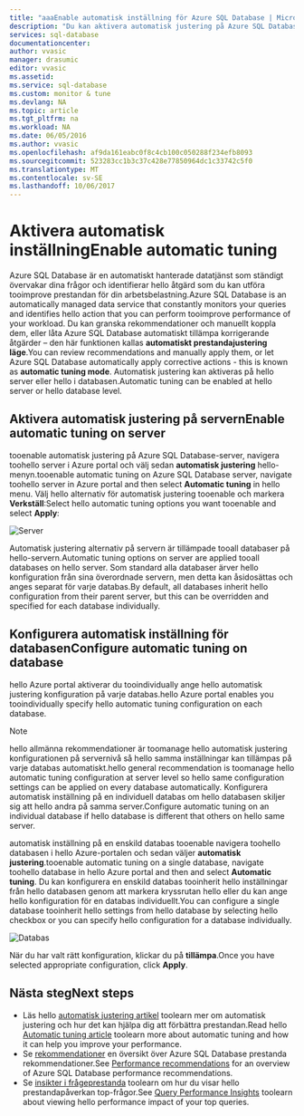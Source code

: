 ```yaml
---
title: "aaaEnable automatisk inställning för Azure SQL Database | Microsoft Docs"
description: "Du kan aktivera automatisk justering på Azure SQL Database enkelt."
services: sql-database
documentationcenter: 
author: vvasic
manager: drasumic
editor: vvasic
ms.assetid: 
ms.service: sql-database
ms.custom: monitor & tune
ms.devlang: NA
ms.topic: article
ms.tgt_pltfrm: na
ms.workload: NA
ms.date: 06/05/2016
ms.author: vvasic
ms.openlocfilehash: af9da161eabc0f8c4cb100c050288f234efb8093
ms.sourcegitcommit: 523283cc1b3c37c428e77850964dc1c33742c5f0
ms.translationtype: MT
ms.contentlocale: sv-SE
ms.lasthandoff: 10/06/2017
---
```

# <a name="enable-automatic-tuning"></a><span data-ttu-id="fcf36-103">Aktivera automatisk inställning</span><span class="sxs-lookup"><span data-stu-id="fcf36-103">Enable automatic tuning</span></span>

<span data-ttu-id="fcf36-104">Azure SQL Database är en automatiskt hanterade datatjänst som ständigt övervakar dina frågor och identifierar hello åtgärd som du kan utföra tooimprove prestandan för din arbetsbelastning.</span><span class="sxs-lookup"><span data-stu-id="fcf36-104">Azure SQL Database is an automatically managed data service that constantly monitors your queries and identifies hello action that you can perform tooimprove performance of your workload.</span></span> <span data-ttu-id="fcf36-105">Du kan granska rekommendationer och manuellt koppla dem, eller låta Azure SQL Database automatiskt tillämpa korrigerande åtgärder – den här funktionen kallas **automatiskt prestandajustering läge**.</span><span class="sxs-lookup"><span data-stu-id="fcf36-105">You can review recommendations and manually apply them, or let Azure SQL Database automatically apply corrective actions - this is known as **automatic tuning mode**.</span></span> <span data-ttu-id="fcf36-106">Automatisk justering kan aktiveras på hello server eller hello i databasen.</span><span class="sxs-lookup"><span data-stu-id="fcf36-106">Automatic tuning can be enabled at hello server or hello database level.</span></span>

## <a name="enable-automatic-tuning-on-server"></a><span data-ttu-id="fcf36-107">Aktivera automatisk justering på servern</span><span class="sxs-lookup"><span data-stu-id="fcf36-107">Enable automatic tuning on server</span></span>

<span data-ttu-id="fcf36-108">tooenable automatisk justering på Azure SQL Database-server, navigera toohello server i Azure portal och välj sedan **automatisk justering** hello-menyn.</span><span class="sxs-lookup"><span data-stu-id="fcf36-108">tooenable automatic tuning on Azure SQL Database server, navigate toohello server in Azure portal and then select **Automatic tuning** in hello menu.</span></span> <span data-ttu-id="fcf36-109">Välj hello alternativ för automatisk justering tooenable och markera **Verkställ**:</span><span class="sxs-lookup"><span data-stu-id="fcf36-109">Select hello automatic tuning options you want tooenable and select **Apply**:</span></span>

![Server](./media/sql-database-automatic-tuning-enable/server.png)

<span data-ttu-id="fcf36-111">Automatisk justering alternativ på servern är tillämpade tooall databaser på hello-servern.</span><span class="sxs-lookup"><span data-stu-id="fcf36-111">Automatic tuning options on server are applied tooall databases on hello server.</span></span> <span data-ttu-id="fcf36-112">Som standard alla databaser ärver hello konfiguration från sina överordnade servern, men detta kan åsidosättas och anges separat för varje databas.</span><span class="sxs-lookup"><span data-stu-id="fcf36-112">By default, all databases inherit hello configuration from their parent server, but this can be overridden and specified for each database individually.</span></span>

## <a name="configure-automatic-tuning-on-database"></a><span data-ttu-id="fcf36-113">Konfigurera automatisk inställning för databasen</span><span class="sxs-lookup"><span data-stu-id="fcf36-113">Configure automatic tuning on database</span></span>

<span data-ttu-id="fcf36-114">hello Azure portal aktiverar du tooindividually ange hello automatisk justering konfiguration på varje databas.</span><span class="sxs-lookup"><span data-stu-id="fcf36-114">hello Azure portal enables you tooindividually specify hello automatic tuning configuration on each database.</span></span>

> [!NOTE]
> <span data-ttu-id="fcf36-115">hello allmänna rekommendationer är toomanage hello automatisk justering konfigurationen på servernivå så hello samma inställningar kan tillämpas på varje databas automatiskt.</span><span class="sxs-lookup"><span data-stu-id="fcf36-115">hello general recommendation is toomanage hello automatic tuning configuration at server level so hello same configuration settings can be applied on every database automatically.</span></span> <span data-ttu-id="fcf36-116">Konfigurera automatisk inställning på en individuell databas om hello databasen skiljer sig att hello andra på samma server.</span><span class="sxs-lookup"><span data-stu-id="fcf36-116">Configure automatic tuning on an individual database if hello database is different that others on hello same server.</span></span>
>

<span data-ttu-id="fcf36-117">automatisk inställning på en enskild databas tooenable navigera toohello databasen i hello Azure-portalen och sedan väljer **automatisk justering**.</span><span class="sxs-lookup"><span data-stu-id="fcf36-117">tooenable automatic tuning on a single database, navigate toohello database in hello Azure portal and then and select **Automatic tuning**.</span></span> <span data-ttu-id="fcf36-118">Du kan konfigurera en enskild databas tooinherit hello inställningar från hello databasen genom att markera kryssrutan hello eller du kan ange hello konfiguration för en databas individuellt.</span><span class="sxs-lookup"><span data-stu-id="fcf36-118">You can configure a single database tooinherit hello settings from hello database by selecting hello checkbox or you can specify hello configuration for a database individually.</span></span>

![Databas](./media/sql-database-automatic-tuning-enable/database.png)

<span data-ttu-id="fcf36-120">När du har valt rätt konfiguration, klickar du på **tillämpa**.</span><span class="sxs-lookup"><span data-stu-id="fcf36-120">Once you have selected appropriate configuration, click **Apply**.</span></span>

## <a name="next-steps"></a><span data-ttu-id="fcf36-121">Nästa steg</span><span class="sxs-lookup"><span data-stu-id="fcf36-121">Next steps</span></span>
* <span data-ttu-id="fcf36-122">Läs hello [automatisk justering artikel](sql-database-automatic-tuning.md) toolearn mer om automatisk justering och hur det kan hjälpa dig att förbättra prestandan.</span><span class="sxs-lookup"><span data-stu-id="fcf36-122">Read hello [Automatic tuning article](sql-database-automatic-tuning.md) toolearn more about automatic tuning and how it can help you improve your performance.</span></span>
* <span data-ttu-id="fcf36-123">Se [rekommendationer](sql-database-advisor.md) en översikt över Azure SQL Database prestanda rekommendationer.</span><span class="sxs-lookup"><span data-stu-id="fcf36-123">See [Performance recommendations](sql-database-advisor.md) for an overview of Azure SQL Database performance recommendations.</span></span>
* <span data-ttu-id="fcf36-124">Se [insikter i frågeprestanda](sql-database-query-performance.md) toolearn om hur du visar hello prestandapåverkan top-frågor.</span><span class="sxs-lookup"><span data-stu-id="fcf36-124">See [Query Performance Insights](sql-database-query-performance.md) toolearn about viewing hello performance impact of your top queries.</span></span>
